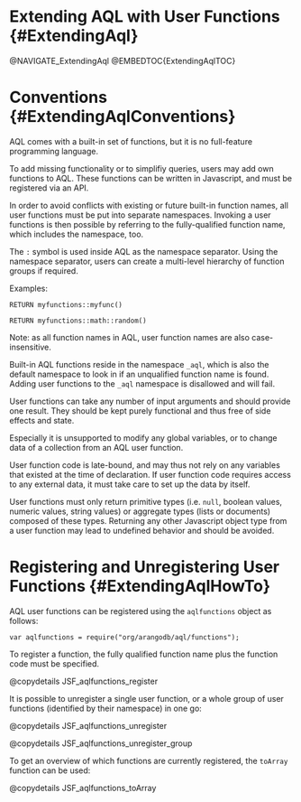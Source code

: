 Extending AQL with User Functions {#ExtendingAql}
=================================================

@NAVIGATE_ExtendingAql
@EMBEDTOC{ExtendingAqlTOC}

Conventions {#ExtendingAqlConventions}
======================================

AQL comes with a built-in set of functions, but it is no
full-feature programming language.

To add missing functionality or to simplifiy queries, users
may add own functions to AQL. These functions can be written
in Javascript, and must be registered via an API. 

In order to avoid conflicts with existing or future built-in 
function names, all user functions must be put into separate
namespaces. Invoking a user functions is then possible by referring
to the fully-qualified function name, which includes the namespace,
too. 

The `:` symbol is used inside AQL as the namespace separator. Using 
the namespace separator, users can create a multi-level hierarchy of 
function groups if required.

Examples:

    RETURN myfunctions::myfunc()

    RETURN myfunctions::math::random()

Note: as all function names in AQL, user function names are also
case-insensitive.

Built-in AQL functions reside in the namespace `_aql`, which is also
the default namespace to look in if an unqualified function name is
found. Adding user functions to the `_aql` namespace is disallowed and 
will fail.

User functions can take any number of input arguments and should 
provide one result. They should be kept purely functional and thus free of
side effects and state. 

Especially it is unsupported to modify any global variables, or to change 
data of a collection from an AQL user function. 

User function code is late-bound, and may thus not rely on any variables
that existed at the time of declaration. If user function code requires
access to any external data, it must take care to set up the data by
itself.

User functions must only return primitive types (i.e. `null`, boolean
values, numeric values, string values) or aggregate types (lists or
documents) composed of these types.
Returning any other Javascript object type from a user function may lead 
to undefined behavior and should be avoided.


Registering and Unregistering User Functions {#ExtendingAqlHowTo}
=================================================================

AQL user functions can be registered using the `aqlfunctions` object as
follows:

    var aqlfunctions = require("org/arangodb/aql/functions");

To register a function, the fully qualified function name plus the
function code must be specified.

@copydetails JSF_aqlfunctions_register

It is possible to unregister a single user function, or a whole group of
user functions (identified by their namespace) in one go:

@copydetails JSF_aqlfunctions_unregister

@copydetails JSF_aqlfunctions_unregister_group

To get an overview of which functions are currently registered, the 
`toArray` function can be used:

@copydetails JSF_aqlfunctions_toArray

